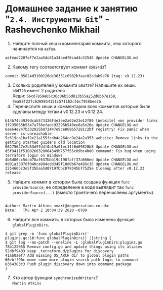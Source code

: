 # Домашнее задание к занятию "`2.4. Инструменты Git`" - Rashevchenko Mikhail

1. Найдите полный хеш и комментарий коммита, хеш которого начинается на `aefea`.   
```$git show --pretty=format:"%H %s" aefea
aefead2207ef7e2aa5dc81a34aedf0cad4c32545 Update CHANGELOG.md
```
2. Какому тегу соответствует коммит `85024d3`?   
```$ git show 85024d3
commit 85024d3100126de36331c6982bfaac02cdab9e76 (tag: v0.12.23)
```
3. Сколько родителей у коммита `b8d720`? Напишите их хеши.   
`b8d720` имеет 2 родителя   
Хеши: `56cd7859e05c36c06b56d013b55a252d0bb7e158`, `9ea88f22fc6269854151c571162c5bcf958bee2b`   
4. Перечислите хеши и комментарии всех коммитов которые были сделаны между тегами  v0.12.23 и v0.12.24.    
```33ff1c03bb960b332be3af2e333462dde88b279e (tag: v0.12.24) v0.12.24
b14b74c4939dcab573326f4e3ee2a62e23e12f89 [Website] vmc provider links
3f235065b9347a758efadc92295b540ee0a5e26e Update CHANGELOG.md
6ae64e247b332925b872447e9ce869657281c2bf registry: Fix panic when server is unreachable
5c619ca1baf2e21a155fcdb4c264cc9e24a2a353 website: Remove links to the getting started guide's old location
06275647e2b53d97d4f0a19a0fec11f6d69820b5 Update CHANGELOG.md
d5f9411f5108260320064349b757f55c09bc4b80 command: Fix bug when using terraform login on Windows
4b6d06cc5dcb78af637bbb19c198faff37a066ed Update CHANGELOG.md
dd01a35078f040ca984cdd349f18d0b67e486c35 Update CHANGELOG.md
225466bc3e5f35baa5d07197bbc079345b77525e Cleanup after v0.12.23 release
```
5. Найдите коммит в котором была создана функция `func providerSource`, ее определение в коде выглядит 
так `func providerSource(...)` (вместо троеточего перечислены аргументы).   
```8c928e835 main: Consult local directories as potential mirrors of providers
```   
```**commit 8c928e83589d90a031f811fae52a81be7153e82f**
Author: Martin Atkins <mart@degeneration.co.uk>
Date:   Thu Apr 2 18:04:39 2020 -0700
```
6. Найдите все коммиты в которых была изменена функция `globalPluginDirs`.
```
$ git grep -n 'func globalPluginDirs('
plugins.go:18:func globalPluginDirs() []string {
$ git log --no-patch --oneline -L :globalPluginDirs:plugins.go
78b122055 Remove config.go and update things using its aliases
52dbf9483 keep .terraform.d/plugins for discovery
41ab0aef7 Add missing OS_ARCH dir to global plugin paths
66ebff90c move some more plugin search path logic to command
8364383c3 Push plugin discovery down into command package
}
```
7. Кто автор функции `synchronizedWriters`?   
`Martin Atkins`